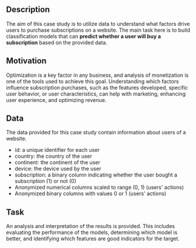 ## Description
The aim of this case study is to utilize data to understand what factors drive users 
to purchase subscriptions on a website. The main task here is to build 
classification models that can **predict whether a user will buy a subscription** 
based on the provided data.

## Motivation
Optimization is a key factor in any business, and analysis of monetization is 
one of the tools used to achieve this goal. Understanding which factors influence 
subscription purchases, such as the features developed, specific user 
behavior, or user characteristics, can help with marketing, enhancing user 
experience, and optimizing revenue.

## Data
The data provided for this case study contain information about users of a website.

- id: a unique identifier for each user
- country: the country of the user
- continent: the continent of the user
- device: the device used by the user
- subscription: a binary column indicating whether the user bought a subscription 
(1) or not (0)
- Anonymized numerical columns scaled to range (0, 1) (users' actions)
- Anonymized binary columns with values 0 or 1 (users' actions)

## Task
An analysis and interpretation of the results is provided. This includes evaluating 
the performance of the models, determining which model is better, and 
identifying which features are good indicators for the target.